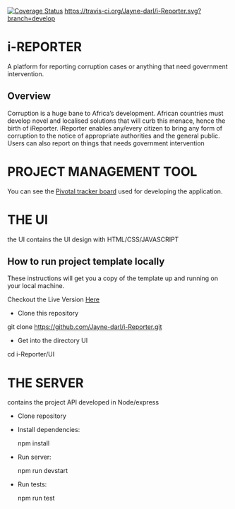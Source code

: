 [![Coverage Status](https://coveralls.io/repos/github/Jayne-darl/i-Reporter/badge.svg?branch=develop)](https://coveralls.io/github/Jayne-darl/i-Reporter?branch=develop)
https://travis-ci.org/Jayne-darl/i-Reporter.svg?branch=develop

# i-REPORTER

A platform for reporting corruption cases or anything that need government intervention.

## Overview
Corruption is a huge bane to Africa’s development. African countries must develop novel and localised solutions that will curb this menace, hence the birth of iReporter. iReporter enables any/every citizen to bring any form of corruption to the notice of appropriate authorities and the general public. Users can also report on things that needs government intervention

# PROJECT MANAGEMENT TOOL
You can see the [Pivotal tracker board](https://www.pivotaltracker.com/n/projects/2225967) used for developing the application.

# THE UI
the UI contains the UI design with HTML/CSS/JAVASCRIPT

## How to run project template locally
These instructions will get you a copy of the template up and running on your local machine.

Checkout the Live Version [Here](https://jayne-darl.github.io/i-Reporter/UI/index.html) 

* Clone this repository

git clone https://github.com/Jayne-darl/i-Reporter.git

* Get into the directory UI

cd i-Reporter/UI

# THE SERVER
contains the project API developed in Node/express

* Clone repository

* Install dependencies:
 
  npm install

* Run server:
  
  npm run devstart

* Run tests:
  
  npm run test
